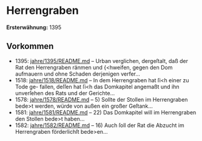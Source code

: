 # Herrengraben

**Ersterwähnung:** 1395

## Vorkommen
- 1395: [jahre/1395/README.md](../jahre/1395/README.md) – Urban verglichen, dergeſtalt,
daß der Rat den Herrengraben ränmen und \{<hweifen,
gegen den Dom aufmauern und ohne Schaden derjenigen
verfer...
- 1518: [jahre/1518/README.md](../jahre/1518/README.md) – In dem Herrengraben hat ſi<h einer zu Tode ge-
fallen, deſſen hat ſi<h das Domkapitel angemaßt und ihn
unverſehen des Rats und der Gerichte...
- 1578: [jahre/1578/README.md](../jahre/1578/README.md) – 5) Sollte der Stollen im Herrengraben bede>t werden,
würde von außen ein großer Geſtank...
- 1581: [jahre/1581/README.md](../jahre/1581/README.md) – 22) Das Domkapitel will im Herrengraben den
Stollen bede>t haben...
- 1582: [jahre/1582/README.md](../jahre/1582/README.md) – 16) Auch ſoll der Rat die Abzucht im Herrengraben
förderlichſt bede>en...
